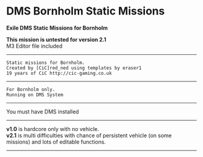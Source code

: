 # DMS Bornholm Static Missions
<b>Exile DMS Static Missions for Bornholm</b><br>

<b>This mission is untested for version 2.1</b><br>
M3 Editor file included<br>

*******************************************************
	Static missions for Bornholm.
	Created by [CiC]red_ned using templates by eraser1 
	19 years of CiC http://cic-gaming.co.uk
*******************************************************
	For Bornholm only.
	Running on DMS System
*******************************************************
You must have DMS installed<br>

*******************************************************
<b>v1.0</b> is hardcore only with no vehicle.<br>
<b>v2.1</b> is multi difficulties with chance of persistent vehicle (on some missions) and lots of editable functions.
*******************************************************